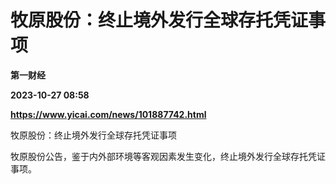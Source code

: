 # 牧原股份：终止境外发行全球存托凭证事项
**第一财经**

**2023-10-27 08:58**

**https://www.yicai.com/news/101887742.html**

牧原股份：终止境外发行全球存托凭证事项

牧原股份公告，鉴于内外部环境等客观因素发生变化，终止境外发行全球存托凭证事项。